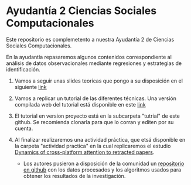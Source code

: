 # Ayudantía 2 Ciencias Sociales Computacionales

Este repositorio  es complemetento a nuestra Ayudantía 2 de Ciencias Sociales Computacionales.

En la ayudantía repasaremos algunos contenidos correspondiente al análisis de datos observacionales mediante regresiones y estrategias de identificación. 

1. Vamos a seguir unas slides teoricas que pongo a su disposición en el siguiente [link](https://github.com/ClasesMOW/ayudantia2css/blob/main/Slides%20ay%202%20-%20teorico.pdf)
2. Vamos a replicar un tutorial de las diferentes técnicas. Una versión compilada web del tutorial está disponible en este [link](https://rpubs.com/maoyarzun/974348)
3. El tutorial en version proyecto está en la subcarpeta "tutrial" de este github. Se recomienda clonarla para que lo corran y editen por su cuenta.
4. Al finalizar realizaremos una actividad práctica, que etsá disponible en la carpeta "actividad practica" en la cual replicaremos el estudio [Dynamics of cross-platform attention to retracted papers](https://www.pnas.org/doi/10.1073/pnas.2119086119).

    - Los autores pusieron a disposición de la comunidad un [repositorio en github](https://github.com/haoopeng/retraction_attention) con los datos procesados y los algoritmos usados para obtener los resultados de la investigación.
